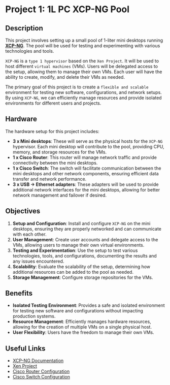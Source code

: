 # Project 1: 1L PC XCP-NG Pool

## Description

This project involves setting up a small pool of 1-liter mini desktops running
**[XCP-NG](https://xcp-ng.org/)**. The pool will be used for testing and
experimenting with various technologies and tools.

`XCP-NG` is a `type 1 hypervisor` based on the `Xen Project`. It will be used to
host different `virtual machines` (VMs). Users will be delegated access to the
setup, allowing them to manage their own VMs. Each user will have the ability
to create, modify, and delete their VMs as needed.

The primary goal of this project is to create a `flexible and scalable`
environment for testing new software, configurations, and network setups. By
using `XCP-NG`, we can efficiently manage resources and provide isolated
environments for different users and projects.

## Hardware

The hardware setup for this project includes:

- **3 x Mini desktops**: These will serve as the physical hosts for the
`XCP-NG` hypervisor. Each mini desktop will contribute to the pool, providing
CPU, memory, and storage resources for the VMs.
- **1 x Cisco Router**: This router will manage network traffic and provide
connectivity between the mini desktops.
- **1 x Cisco Switch**: The switch will facilitate communication between the
mini desktops and other network components, ensuring efficient data transfer
and network performance.
- **3 x USB -> Ethernet adapters**: These adapters will be used to provide
additional network interfaces for the mini desktops, allowing for better
network management and failover if desired.

## Objectives

1. **Setup and Configuration**: Install and configure `XCP-NG` on the mini
desktops, ensuring they are properly networked and can communicate with each
other.
2. **User Management**: Create user accounts and delegate access to the VMs,
allowing users to manage their own virtual environments.
3. **Testing and Experimentation**: Use the setup to test various technologies,
tools, and configurations, documenting the results and any issues encountered.
4. **Scalability**: Evaluate the scalability of the setup, determining how
additional resources can be added to the pool as needed.
5. **Storage Management**: Configure storage repositories for the VMs.

## Benefits

- **Isolated Testing Environment**: Provides a safe and isolated environment
for testing new software and configurations without impacting production
systems.
- **Resource Management**: Efficiently manages hardware resources, allowing for
the creation of multiple VMs on a single physical host.
- **User Flexibility**: Users have the freedom to manage their own VMs.

## Useful Links

- [XCP-NG Documentation](https://xcp-ng.org/docs/)
- [Xen Project](https://xenproject.org/)
- [Cisco Router Configuration](htps://github.com/dembezum/sandbox/projects/proj1/r1.md)
- [Cisco Switch Configuration](htps://github.com/dembezum/sandbox/projects/proj1/sw1.md)
